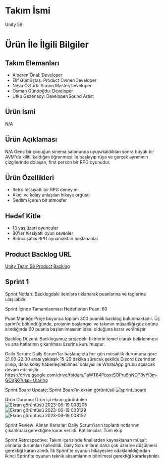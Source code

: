 # **Takım İsmi**
Unity 58

# Ürün İle İlgili Bilgiler

## Takım Elemanları
 
-   Alperen Önal: Developer
-   Elif Gümüştaş: Product Owner/Developer
-   Neva Öztürk: Scrum Master/Developer
-   Osman Gündoğdu: Developer
-   Utku Gezensoy: Developer/Sound Artist

## Ürün İsmi

N/A

## Ürün Açıklaması

N/A Genç bir çocuğun sinema salonunda uyuyakaldıktan sonra büyük bir AVM'de kilitli kaldığını öğrenmesi ile başlayıp rüya ve gerçek ayrımının çizgilerinde dolaşan,
first person bir RPG oyunudur.

## Ürün Özellikleri

 - Retro hissiyatlı bir RPG deneyimi
 - Akıcı ve kolay anlaşılan hikaye örgüsü
 - Gerilim içeren bir atmosfer

## Hedef Kitle

- 13 yaş üzeri oyuncular
- 80'ler hissiyatlı oyun sevenler
- Birinci şahıs RPG oynamaktan hoşlananlar
  
## Product Backlog URL

[Unity Team 58 Product Backlog ](https://trello.com/b/pn13lpMT/sprint-1)

## Sprint 1

Sprint Notları: Backlogdaki itemlara tıklanarak puanlarına ve taglerine ulaşılabilir. 

Sprint İçinde Tamamlanması Hedeflenen Puan: 60

Puan Mantığı: Proje boyunca toplam 300 puanlık backlog bulunmaktadır. Üç sprint'e bölündüğünde, projenin başlangıcı ve takımın müsaitliği göz önüne alındığında
60 puanla başlanılmasının ideal olduğuna karar verilmiştir. 

Backlog Düzeni: Backlogumuz projedeki fikirlerin temel olarak belirlenmesi ve ana hatlarının çıkarılması üzerine kurulmuştur.

Daily Scrum: Daily Scrum'lar başlangıçta her gün müsaitlik durumuna göre 21.00-22.00 arası yaklaşık 15-20 dakika sürecek şekilde Disord üzerinden alınıp, daha kolay haberleşilebilmesi dolayısı ile WhatsApp grubu açılacak devam edilmiştir. 
https://drive.google.com/drive/folders/1aWT84PbsxtSOPru5hNOT8vYi3m-GOqR6?usp=sharing

Sprint Board Update: Sprint Board'ın ekran görüntüsü
![sprint_board](https://github.com/LordPenguen/OUA_Bootcamp/assets/119623211/f1532ef5-19e8-47fb-89a9-3cbcafb60b3b)

Ürün Durumu: Ürün içi ekran görüntüleri
![Ekran görüntüsü 2023-06-19 003205](https://github.com/LordPenguen/OUA_Bootcamp/assets/119623211/dab86b2d-7033-4b3c-8579-0dfee1bc8f30)
![Ekran görüntüsü 2023-06-19 003129](https://github.com/LordPenguen/OUA_Bootcamp/assets/119623211/cf653e9c-9ebd-4e60-9bae-08be2213691e)
![Ekran görüntüsü 2023-06-19 003152](https://github.com/LordPenguen/OUA_Bootcamp/assets/119623211/df26103d-fe33-499d-90ea-6f00eae3a274)

Sprint Review: 
Alınan Kararlar: Daily Scrum'ların toplantı notlarının çıkarılması gerektiğine karar verildi. 
Katılımcılar: Tüm ekip

Sprint Retrospective: Takım içerisinde finallerden kaynaklanan müsait olmama durumları halledildi. Daily Scrum'ların daha çok üzerine düşülmesi gerektiği kararı alındı. İlk Sprint'te oyunun hikayesine odaklanıldığından ikinci Sprint'te oyunun teknik aksamlarının bitirilmesi gerektiği kararlaştırıldı. 
